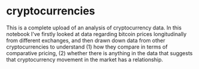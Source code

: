 # cryptocurrencies
This is a complete upload of an analysis of cryptocurrency data. In this notebook I've firstly looked at data regarding bitcoin prices longitudinally from different exchanges, and then drawn down data from other cryptocurrencies to understand (1) how they compare in terms of comparative pricing, (2) whether there is anything in the data that suggests that cryptocurrency movement in the market has a relationship.
